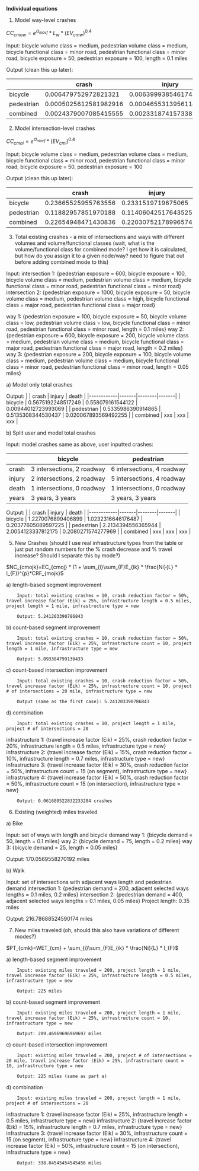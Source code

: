 **Individual equations**

1. Model way-level crashes

$CC_{cmow} =  e^{Ɑ_{movf}} * L_{w} * (EV_{cmw})^{0.4}$

Input: bicycle volume class = medium, pedestrian volume class = medium, bicycle functional class = minor road, pedestrian functional class = minor road, bicycle exposure = 50, pedestrian exposure = 100, length = 0.1 miles

Output (clean this up later):

|       | crash | injury | death |
|------------|-------|--------|-------|
| bicycle    | 0.006479752972821321 | 0.006399938546174876  | 0.0000798105472792838 |
| pedestrian | 0.0005025612581982916 | 0.00046553139561149337  | 0.00003702989425876207 |
| combined   | 0.0024379007085415555 | 0.0023318741573381987  | 0.00007344270530744104 |

2. Model intersection-level crashes

$CC_{cmoi} =  e^{Ɑ_{movf}} * (EV_{cmi})^{0.4}$

Input: bicycle volume class = medium, pedestrian volume class = medium, bicycle functional class = minor road, pedestrian functional class = minor road, bicycle exposure = 50, pedestrian exposure = 100

Output (clean this up later):

|       | crash | injury | death |
|------------|-------|--------|-------|
| bicycle    | 0.23665525955763556 | 0.2331519719675065 | 0.0035033178659148456 |
| pedestrian | 0.11882957851970188 | 0.11406042517643525 | 0.004769203707708837 |
| combined   | 0.22654948471430836 | 0.22030752178996574 | 0.005522112004484099 |

3. Total existing crashes - a mix of intersections and ways with different volumes and volume/functional classes (wait, what is the volume/functional class for combined mode? I get how it is calculated, but how do you assign it to a given node/way? need to figure that out before adding combined mode to this)

Input:
intersection 1: {pedestrian exposure = 600, bicycle exposure = 100, bicycle volume class = medium, pedestrian volume class = medium, bicycle functional class = minor road, pedestrian functional class = minor road}
intersection 2: {pedestrian exposure = 1000, bicycle exposure = 50, bicycle volume class = medium, pedestrian volume class = high, bicycle functional class = major road, pedestrian functional class = major road}

way 1: {pedestrian exposure = 100, bicycle exposure = 50, bicycle volume class = low, pedestrian volume class = low, bicycle functional class = minor road, pedestrian functional class = minor road, length = 0.1 miles}
way 2: {pedestrian exposure = 600, bicycle exposure = 200, bicycle volume class = medium, pedestrian volume class = medium, bicycle functional class = major road, pedestrian functional class = major road, length = 0.2 miles}
way 3: {pedestrian exposure = 200, bicycle exposure = 100, bicycle volume class = medium, pedestrian volume class = medium, bicycle functional class = minor road, pedestrian functional class = minor road, length = 0.05 miles}

a) Model only total crashes

Output:
|       | crash | injury | death |
|------------|-------|--------|-------|
| bicycle    | 0.5675192248517249 | 0.558079161544122 | 0.00944012723993069 |
| pedestrian | 0.5335986390914865 | 0.5135308344530437  | 0.020067893569492255 |
| combined   | xxx | xxx  | xxx |

b) Split user and model total crashes

Input: model crashes same as above, user inputted crashes:

|       | bicycle | pedestrian |
|------------|-------|--------|
| crash   | 3 intersections,  2 roadway | 6 intersections, 4 roadway|
| injury | 2 intersections, 2 roadway | 5 intersections, 4 roadway  |
| death   | 1 intersections, 0 roadway | 1 intersections, 0 roadway  |
| years   | 3 years, 3 years | 3 years, 3 years |

Output:
|       | crash | injury | death |
|------------|-------|--------|-------|
| bicycle    | 1.2270076899406899 | 1.0232316646176487 | 0.20377605089597225 |
| pedestrian | 2.2134394556365944 | 2.0054123337812175 | 0.2080271574277969 |
| combined   | xxx | xxx  | xxx |

5. New Crashes (should I use real infrastructure types from the table or just put random numbers for the % crash decrease and % travel increase? Should I separate this by mode?)

$NC_{cmojk}=EC_{cmoj} * (1 + \sum_{i}\sum_{F}E_{ik} * \frac{Ni}{L} * I_{F})^{p}*CRF_{mojk}$

  a) length-based segment improvement

        Input: total existing crashes = 10, crash reduction factor = 50%, travel increase factor (Eik) = 25%, infrastructure length = 0.5 miles, project length = 1 mile, infrastructure type = new

        Output: 5.241203390786843

  b) count-based segment improvement

        Input: total existing crashes = 10, crash reduction factor = 50%, travel increase factor (Eik) = 25%, infrastructure count = 10, project length = 1 mile, infrastructure type = new

        Output: 5.093384799130433

 c) count-based intersection improvement

        Input: total existing crashes = 10, crash reduction factor = 50%, travel increase factor (Eik) = 25%, infrastructure count = 10, project # of intersections = 20 mile, infrastructure type = new

        Output (same as the first case): 5.241203390786843

d) combination

        Input: total existing crashes = 10, project length = 1 mile, project # of intersections = 20
infrastructure 1: {travel increase factor (Eik) = 25%, crash reduction factor = 20%, infrastructure length = 0.5 miles, infrastructure type = new}
infrastructure 2: {travel increase factor (Eik) = 15%, crash reduction factor = 10%, infrastructure length = 0.7 miles, infrastructure type = new}
infrastructure 3: {travel increase factor (Eik) = 30%, crash reduction factor = 50%, infrastructure count = 15 (on segment), infrastructure type = new}
infrastructure 4: {travel increase factor (Eik) = 50%, crash reduction factor = 50%, infrastructure count = 15 (on intersection), infrastructure type = new}

        Output: 0.061680522832233284 crashes

6. Existing (weighted) miles traveled

a) Bike

Input: set of ways with length and bicycle demand
way 1: {bicycle demand = 50, length = 0.1 miles}
way 2: {bicycle demand = 75, length = 0.2 miles}
way 3: {bicycle demand = 25, length = 0.05 miles}

Output: 170.0569558270192 miles

b) Walk

Input: set of intersections with adjacent ways length and pedestrian demand
intersection 1: {pedestrian demand = 200, adjacent selected ways lengths = 0.1 miles, 0.2 miles}
intersection 2: {pedestrian demand = 400, adjacent selected ways lengths = 0.1 miles, 0.05 miles}
Project length: 0.35 miles

Output: 216.78688524590174 miles

7. New miles traveled (oh, should this also have variations of different modes?)

$PT_{cmk}=WET_{cm} + \sum_{i}\sum_{F}E_{ik} * \frac{Ni}{L} * I_{F}$

  a) length-based segment improvement

        Input: existing miles traveled = 200, project length = 1 mile, travel increase factor (Eik) = 25%, infrastructure length = 0.5 miles, infrastructure type = new

        Output: 225 miles

  b) count-based segment improvement

        Input: existing miles traveled = 200, project length = 1 mile, travel increase factor (Eik) = 25%, infrastructure count = 10, infrastructure type = new

        Output: 209.46969696969697 miles

  c) count-based intersection improvement

        Input: existing miles traveled = 200, project # of intersections = 20 mile, travel increase factor (Eik) = 25%, infrastructure count = 10, infrastructure type = new

        Output: 225 miles (same as part a)

  d) combination

        Input: existing miles traveled = 200, project length = 1 mile, project # of intersections = 20
infrastructure 1: {travel increase factor (Eik) = 25%, infrastructure length = 0.5 miles, infrastructure type = new}
infrastructure 2: {travel increase factor (Eik) = 15%, infrastructure length = 0.7 miles, infrastructure type = new}
infrastructure 3: {travel increase factor (Eik) = 30%, infrastructure count = 15 (on segment), infrastructure type = new}
infrastructure 4: {travel increase factor (Eik) = 50%, infrastructure count = 15 (on intersection), infrastructure type = new}

        Output: 338.04545454545456 miles
